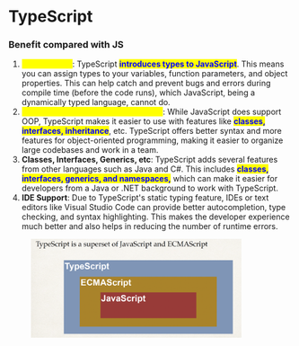 # TypeScript

### Benefit compared with JS

1. <mark style="color:yellow;">**Static Typing**</mark>: TypeScript <mark style="color:blue;">**introduces types to JavaScript**</mark>. This means you can assign types to your variables, function parameters, and object properties. This can help catch and prevent bugs and errors during compile time (before the code runs), which JavaScript, being a dynamically typed language, cannot do.
2. <mark style="color:yellow;">**Object-Oriented Programming (OOP)**</mark>: While JavaScript does support OOP, TypeScript makes it easier to use with features like <mark style="color:blue;">**classes, interfaces, inheritance**</mark>, etc. TypeScript offers better syntax and more features for object-oriented programming, making it easier to organize large codebases and work in a team.
3. **Classes, Interfaces, Generics, etc**: TypeScript adds several features from other languages such as Java and C#. This includes <mark style="color:blue;">**classes, interfaces, generics, and namespaces,**</mark> which can make it easier for developers from a Java or .NET background to work with TypeScript.
4. **IDE Support**: Due to TypeScript's static typing feature, IDEs or text editors like Visual Studio Code can provide better autocompletion, type checking, and syntax highlighting. This makes the developer experience much better and also helps in reducing the number of runtime errors.

<figure><img src="../../.gitbook/assets/Screenshot 2023-10-27 at 4.23.00 PM.png" alt="" width="375"><figcaption></figcaption></figure>

